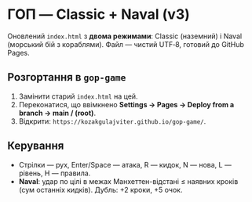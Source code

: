 # ГОП — Classic + Naval (v3)

Оновлений `index.html` з **двома режимами**: Classic (наземний) і Naval (морський бій з кораблями). Файл — чистий UTF‑8, готовий до GitHub Pages.

## Розгортання в `gop-game`
1. Замінити старий `index.html` на цей.
2. Переконатися, що ввімкнено **Settings → Pages → Deploy from a branch → main / (root)**.
3. Відкрити: `https://kozakgulajviter.github.io/gop-game/`.

## Керування
- Стрілки — рух, Enter/Space — атака, R — кидок, N — нова, L — рівень, H — правила.
- **Naval**: удар по цілі в межах Манхеттен-відстані ≤ наявних кроків (сум останніх кидків). Дубль: +2 кроки, +5 очок.
